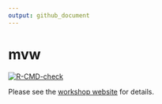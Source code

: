```yaml
---
output: github_document
---
```


<!-- README.md is generated from README.Rmd. Please edit that file -->



# mvw

<!-- badges: start -->

[![R-CMD-check](https://github.com/mrc-ide/mvw/actions/workflows/R-CMD-check.yaml/badge.svg)](https://github.com/mrc-ide/mvw/actions/workflows/R-CMD-check.yaml)

<!-- badges: end -->

Please see the [workshop website](https://mrc-ide.github.io/mvw/) for details.
